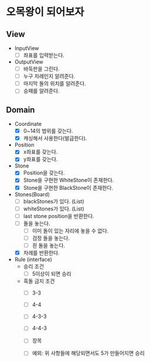 # 오목왕이 되어보자

## View

- InputView
    -[ ] 좌표를 입력받는다.

- OutputView
    - [ ] 바둑판을 그린다.
    - [ ] 누구 차례인지 알려준다.
    - [ ] 마지막 돌의 위치를 알려준다.
    - [ ] 승패를 알려준다.

## Domain

- Coordinate
    -[x] 0~14의 범위를 갖는다.
    -[x] 캐싱해서 사용한다(발급한다).
- Position
    -[x] x좌표를 갖는다.
    -[x] y좌표를 갖는다.
- Stone
    -[x] Position을 갖는다.
    -[x] Stone을 구현한 WhiteStone이 존재한다.
    -[x] Stone을 구현한 BlackStone이 존재한다.
- Stones(Board)
    -[ ] blackStones가 있다. (List)
    -[ ] whiteStones가 있다. (List)
    -[ ] last stone position을 반환한다.
    -[ ] 돌을 놓는다.
        - [ ] 이미 돌이 있는 자리에 놓을 수 없다.
        - [ ] 검정 돌을 놓는다.
        - [ ] 흰 돌을 놓는다.
    -[x] 차례를 반환한다.
- Rule (interface)
    - 승리 조건
        -[ ] 5이상이 되면 승리
    - 흑돌 금지 조건
        -[ ] 3-3
        -[ ] 4-4
        -[ ] 4-3-3
        -[ ] 4-4-3
        -[ ] 장목
        -[ ] 예외: 위 사항들에 해당되면서도 5가 만들어지면 승리


